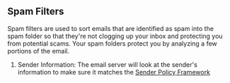 ## Spam Filters 
Spam filters are used to sort emails that are identified as spam into the spam folder so that they're not clogging up your inbox and protecting you from potential scams. Your spam folders protect you by analyzing a few portions of the email. 
1. Sender Information: The email server will look at the sender's information to make sure it matches the [Sender Policy Framework](Authentication.md)

